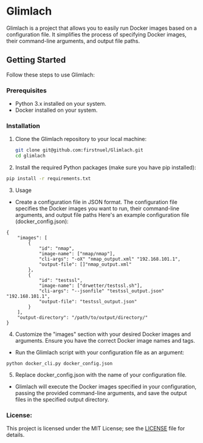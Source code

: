 # Glimlach

Glimlach is a project that allows you to easily run Docker images based on a configuration file. It simplifies the process of specifying Docker images, their command-line arguments, and output file paths.

## Getting Started

Follow these steps to use Glimlach:

### Prerequisites

- Python 3.x installed on your system.
- Docker installed on your system.

### Installation

1. Clone the Glimlach repository to your local machine:

   ```bash
   git clone git@github.com:firstnuel/Glimlach.git
   cd glimlach 

2. Install the required Python packages (make sure you have pip installed):

```bash
pip install -r requirements.txt
```
3. Usage
- Create a configuration file in JSON format. The configuration file specifies the Docker images you want to run, their command-line arguments, and output file paths Here's an example configuration file (docker_config.json):
```
{
    "images": [
        {
            "id": "nmap",
            "image-name": ["nmap/nmap"],
            "cli-args": "-oX" "nmap_output.xml" "192.168.101.1",
            "output-file": []"nmap_output.xml"
        },
        {
            "id": "testssl",
            "image-name": ["drwetter/testssl.sh"],
            "cli-args": "--jsonfile" "testssl_output.json" "192.168.101.1",
            "output-file": "testssl_output.json"
        }
    ],
    "output-directory": "/path/to/output/directory/"
}
```
4. Customize the "images" section with your desired Docker images and arguments. Ensure you have the correct Docker image names and tags.

- Run the Glimlach script with your configuration file as an argument:

```python docker_cli.py docker_config.json```

5. Replace docker_config.json with the name of your configuration file.

- Glimlach will execute the Docker images specified in your configuration, passing the provided command-line arguments, and save the output files in the specified output directory.

### License:

This project is licensed under the MIT License; see the [LICENSE](https://github.com/firstnuel/Glimlach/blob/main/License) file for details.
